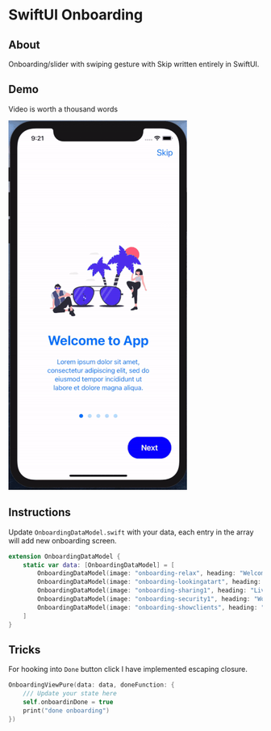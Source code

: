 # SwiftUI Onboarding

## About
Onboarding/slider with swiping gesture with Skip written entirely in SwiftUI.

## Demo
Video is worth a thousand words

![Image of Yaktocat](./static/onboarding.gif)

## Instructions
Update `OnboardingDataModel.swift` with your data, each entry in the array will add new onboarding screen.

```swift
extension OnboardingDataModel {
    static var data: [OnboardingDataModel] = [
        OnboardingDataModel(image: "onboarding-relax", heading: "Welcome to App", text: "Lorem ipsum dolor sit amet, consectetur adipiscing elit, sed do eiusmod tempor incididunt ut labore et dolore magna aliqua."),
        OnboardingDataModel(image: "onboarding-lookingatart", heading: "Explore the World", text: "Lorem ipsum dolor sit amet, consectetur adipiscing elit, sed do eiusmod tempor incididunt ut labore et dolore magna aliqua."),
        OnboardingDataModel(image: "onboarding-sharing1", heading: "Live Life Baby", text: "Lorem ipsum dolor sit amet, consectetur adipiscing elit, sed do eiusmod tempor incididunt ut labore et dolore magna aliqua."),
        OnboardingDataModel(image: "onboarding-security1", heading: "Work Hard", text: "Lorem ipsum dolor sit amet, consectetur adipiscing elit, sed do eiusmod tempor incididunt ut labore et dolore magna aliqua."),
        OnboardingDataModel(image: "onboarding-showclients", heading: "Stay Careless", text: "Lorem ipsum dolor sit amet, consectetur adipiscing elit, sed do eiusmod tempor incididunt ut labore et dolore magna aliqua."),
    ]
}
```

## Tricks
For hooking into `Done` button click I have implemented escaping closure.

```swift
OnboardingViewPure(data: data, doneFunction: {
    /// Update your state here
    self.onboardinDone = true
    print("done onboarding")
})
```
